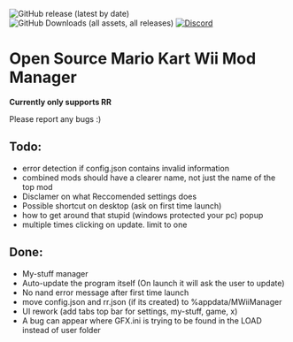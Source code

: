 ![GitHub release (latest by date)](https://img.shields.io/github/v/release/patchzyy/CT-MKWII-WPF?color=green&style=for-the-badge)
![GitHub Downloads (all assets, all releases)](https://img.shields.io/github/downloads/patchzyy/CT-MKWII-WPF/total?color=green&style=for-the-badge)
[![Discord](https://img.shields.io/discord/1253384439937896560?color=7289da&style=for-the-badge)](https://discord.gg/vZ7T2wJnsq)

# Open Source Mario Kart Wii Mod Manager


**Currently only supports RR**

Please report any bugs :)

## Todo:
- error detection if config.json contains invalid information
- combined mods should have a clearer name, not just the name of the top mod
- Disclamer on what Reccomended settings does
- Possible shortcut on desktop (ask on first time launch)
- how to get around that stupid (windows protected your pc) popup
- multiple times clicking on update. limit to one

## Done:
- My-stuff manager
- Auto-update the program itself (On launch it will ask the user to update)
- No nand error message after first time launch
- move config.json and rr.json (if its created) to %appdata/MWiiManager
- UI rework (add tabs top bar for settings, my-stuff, game, x)
- A bug can appear where GFX.ini is trying to be found in the LOAD instead of user folder

